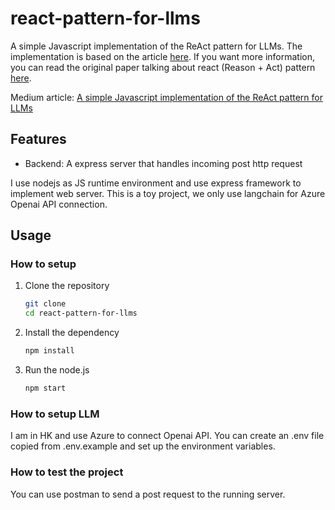 # react-pattern-for-llms

A simple Javascript implementation of the ReAct pattern for LLMs. The implementation is based on the article [here](https://til.simonwillison.net/llms/python-react-pattern). If you want more information, you can read the original paper talking about react (Reason + Act) pattern [here](https://react-lm.github.io). 

Medium article: [A simple Javascript implementation of the ReAct pattern for LLMs]()

## Features

- Backend: A express server that handles incoming post http request

I use nodejs as JS runtime environment and use express framework to implement web server. This is a toy project, we only use langchain for Azure Openai API connection. 

## Usage

### How to setup

1. Clone the repository

    ```bash
    git clone  
    cd react-pattern-for-llms
    ```

2. Install the dependency

    ```bash
    npm install
    ```

3. Run the node.js

    ```bash
    npm start
    ```

### How to setup LLM

I am in HK and use Azure to connect Openai API. You can create an .env file copied from .env.example and set up the environment variables.

### How to test the project

You can use postman to send a post request to the running server.